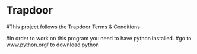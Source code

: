 Trapdoor
========
#This project follows the Trapdoor Terms & Conditions

#In order to work on this program you need to have python installed.
#go to www.python.org/ to download python
